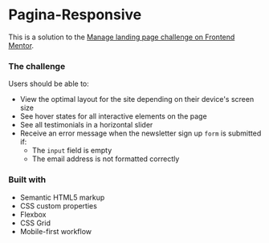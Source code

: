 # Pagina-Responsive

This is a solution to the [Manage landing page challenge on Frontend Mentor](https://www.frontendmentor.io/challenges/manage-landing-page-SLXqC6P5).

### The challenge

Users should be able to:

- View the optimal layout for the site depending on their device's screen size
- See hover states for all interactive elements on the page
- See all testimonials in a horizontal slider
- Receive an error message when the newsletter sign up `form` is submitted if:
  - The `input` field is empty
  - The email address is not formatted correctly

### Built with

- Semantic HTML5 markup
- CSS custom properties
- Flexbox
- CSS Grid
- Mobile-first workflow
